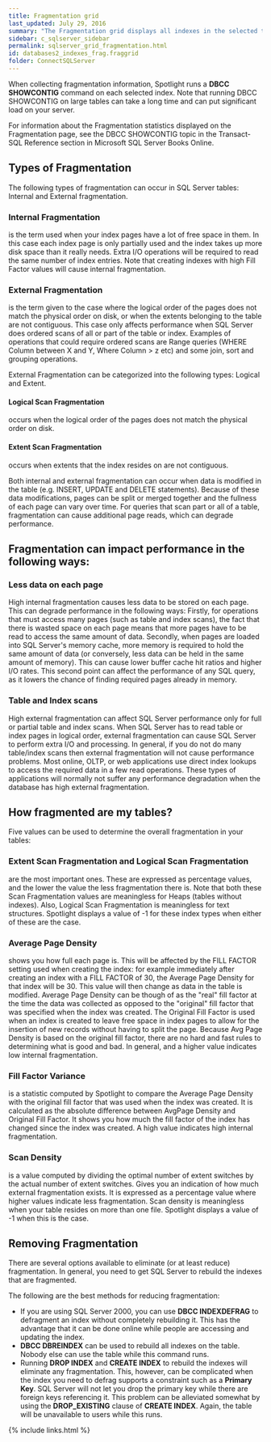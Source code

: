 ```yaml
---
title: Fragmentation grid
last_updated: July 29, 2016
summary: "The Fragmentation grid displays all indexes in the selected tables and shows the latest fragmentation information that Spotlight has collected for each one."
sidebar: c_sqlserver_sidebar
permalink: sqlserver_grid_fragmentation.html
id: databases2_indexes_frag.fraggrid
folder: ConnectSQLServer
---
```



When collecting fragmentation information, Spotlight runs a **DBCC SHOWCONTIG** command on each selected index. Note that running DBCC SHOWCONTIG on large tables can take a long time and can put significant load on your server.

For information about the Fragmentation statistics displayed on the Fragmentation page, see the DBCC SHOWCONTIG topic in the Transact-SQL Reference section in Microsoft SQL Server Books Online.

## Types of Fragmentation

The following types of fragmentation can occur in SQL Server tables: Internal and External fragmentation.

### Internal Fragmentation

is the term used when your index pages have a lot of free space in them. In this case each index page is only partially used and the index takes up more disk space than it really needs. Extra I/O operations will be required to read the same number of index entries. Note that creating indexes with high Fill Factor values will cause internal fragmentation.

### External Fragmentation

is the term given to the case where the logical order of the pages does not match the physical order on disk, or when the extents belonging to the table are not contiguous. This case only affects performance when SQL Server does ordered scans of all or part of the table or index. Examples of operations that could require ordered scans are Range queries (WHERE Column between X and Y, Where Column > z etc) and some join, sort and grouping operations.

External Fragmentation can be categorized into the following types: Logical and Extent.

#### Logical Scan Fragmentation

occurs when the logical order of the pages does not match the physical order on disk.

#### Extent Scan Fragmentation

occurs when extents that the index resides on are not contiguous.

Both internal and external fragmentation can occur when data is modified in the table (e.g. INSERT, UPDATE and DELETE statements). Because of these data modifications, pages can be split or merged together and the fullness of each page can vary over time. For queries that scan part or all of a table, fragmentation can cause additional page reads, which can degrade performance.

## Fragmentation can impact performance in the following ways:

### Less data on each page

High internal fragmentation causes less data to be stored on each page. This can degrade performance in the following ways: Firstly, for operations that must access many pages (such as table and index scans), the fact that there is wasted space on each page means that more pages have to be read to access the same amount of data. Secondly, when pages are loaded into SQL Server's memory cache, more memory is required to hold the same amount of data (or conversely, less data can be held in the same amount of memory). This can cause lower buffer cache hit ratios and higher I/O rates. This second point can affect the performance of any SQL query, as it lowers the chance of finding required pages already in memory.

### Table and Index scans

High external fragmentation can affect SQL Server performance only for full or partial table and index scans. When SQL Server has to read table or index pages in logical order, external fragmentation can cause SQL Server to perform extra I/O and processing. In general, if you do not do many table/index scans then external fragmentation will not cause performance problems. Most online, OLTP, or web applications use direct index lookups to access the required data in a few read operations. These types of applications will normally not suffer any performance degradation when the database has high external fragmentation.


## How fragmented are my tables?

Five values can be used to determine the overall fragmentation in your tables:

### Extent Scan Fragmentation and Logical Scan Fragmentation

are the most important ones. These are expressed as percentage values, and the lower the value the less fragmentation there is. Note that both these Scan Fragmentation values are meaningless for Heaps (tables without indexes). Also, Logical Scan Fragmentation is meaningless for text structures. Spotlight displays a value of -1 for these index types when either of these are the case.

### Average Page Density

shows you how full each page is. This will be affected by the FILL FACTOR setting used when creating the index: for example immediately after creating an index with a FILL FACTOR of 30, the Average Page Density for that index will be 30. This value will then change as data in the table is modified. Average Page Density can be though of as the "real" fill factor at the time the data was collected as opposed to the "original" fill factor that was specified when the index was created. The Original Fill Factor is used when an index is created to leave free space in index pages to allow for the insertion of new records without having to split the page. Because Avg Page Density is based on the original fill factor, there are no hard and fast rules to determining what is good and bad. In general, and a higher value indicates low internal fragmentation.

### Fill Factor Variance

is a statistic computed by Spotlight to compare the Average Page Density with the original fill factor that was used when the index was created. It is calculated as the absolute difference between AvgPage Density and Original Fill Factor. It shows you how much the fill factor of the index has changed since the index was created. A high value indicates high internal fragmentation.

### Scan Density

is a value computed by dividing the optimal number of extent switches by the actual number of extent switches. Gives you an indication of how much external fragmentation exists. It is expressed as a percentage value where higher values indicate less fragmentation. Scan density is meaningless when your table resides on more than one file. Spotlight displays a value of -1 when this is the case.


## Removing Fragmentation

There are several options available to eliminate (or at least reduce) fragmentation. In general, you need to get SQL Server to rebuild the indexes that are fragmented.

The following are the best methods for reducing fragmentation:

* If you are using SQL Server 2000, you can use **DBCC INDEXDEFRAG** to defragment an index without completely rebuilding it. This has the advantage that it can be done online while people are accessing and updating the index.
* **DBCC DBREINDEX** can be used to rebuild all indexes on the table. Nobody else can use the table while this command runs.
* Running **DROP INDEX** and **CREATE INDEX** to rebuild the indexes will eliminate any fragmentation. This, however, can be complicated when the index you need to defrag supports a constraint such as a **Primary Key**. SQL Server will not let you drop the primary key while there are foreign keys referencing it. This problem can be alleviated somewhat by using the **DROP_EXISTING** clause of **CREATE INDEX**. Again, the table will be unavailable to users while this runs.


{% include links.html %}
